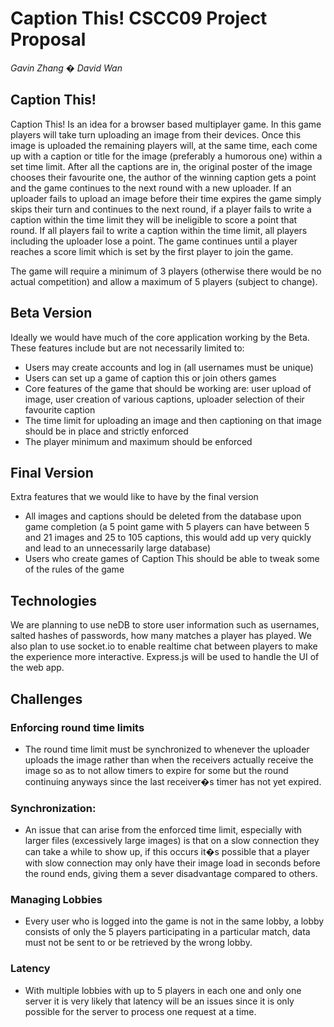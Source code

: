 # **Caption This! CSCC09 Project Proposal**

*Gavin Zhang � David Wan*

## **Caption This!**

Caption This! Is an idea for a browser based multiplayer game. In this game players will take turn uploading an image from their devices. Once this image is uploaded the remaining players will, at the same time, each come up with a caption or title for the image (preferably a humorous one) within a set time limit. After all the captions are in, the original poster of the image chooses their favourite one, the author of the winning caption gets a point and the game continues to the next round with a new uploader. If an uploader fails to upload an image before their time expires the game simply skips their turn and continues to the next round, if a player fails to write a caption within the time limit they will be ineligible to score a point that round. If all players fail to write a caption within the time limit, all players including the uploader lose a point. The game continues until a player reaches a score limit which is set by the first player to join the game.

The game will require a minimum of 3 players (otherwise there would be no actual competition) and allow a maximum of 5 players (subject to change).

## **Beta Version**

Ideally we would have much of the core application working by the Beta. These features include but are not necessarily limited to:
* Users may create accounts and log in (all usernames must be unique)
* Users can set up a game of caption this or join others games
* Core features of the game that should be working are: user upload of image, user creation of various captions, uploader selection of their favourite caption
* The time limit for uploading an image and then captioning on that image should be in place and strictly enforced
* The player minimum and maximum should be enforced

## **Final Version**
Extra features that we would like to have by the final version
* All images and captions should be deleted from the database upon game completion (a 5 point game with 5 players can have between 5 and 21 images and 25 to 105 captions, this would add up very quickly and lead to an unnecessarily large database)
* Users who create games of Caption This should be able to tweak some of the rules of the game

## **Technologies**
We are planning to use neDB to store user information such as usernames, salted hashes of passwords, how many matches a player has played. We also plan to use socket.io to enable realtime chat between players to make the experience more interactive. Express.js will be used to handle the UI of the web app.

## **Challenges**
### Enforcing round time limits
* The round time limit must be synchronized to whenever the uploader uploads the image rather than when the receivers actually receive the image so as to not allow timers to expire for some but the round continuing anyways since the last receiver�s timer has not yet expired.
### Synchronization:
* An issue that can arise from the enforced time limit, especially with larger files (excessively large images) is that on a slow connection they can take a while to show up, if this occurs it�s possible that a player with slow connection may only have their image load in seconds before the round ends, giving them a sever disadvantage compared to others.
### Managing Lobbies
* Every user who is logged into the game is not in the same lobby, a lobby consists of only the 5 players participating in a particular match, data must not be sent to or be retrieved by the wrong lobby.
### Latency
* With multiple lobbies with up to 5 players in each one and only one server it is very likely that latency will be an issues since it is only possible for the server to process one request at a time.
